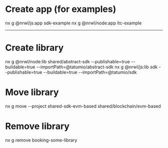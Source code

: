 

# Create app (for examples)

nx g @nrwl/js:app sdk-example
nx g @nrwl/node:app ltc-example

---------

# Create library
nx g @nrwl/node:lib shared/abstract-sdk --publishable=true --buildable=true --importPath=@tatumio/abstract-sdk
nx g @nrwl/js:lib sdk --publishable=true --buildable=true --importPath=@tatumio/sdk

# Move library
nx g move --project shared-sdk-evm-based shared/blockchain/evm-based

# Remove library
nx g remove booking-some-library
